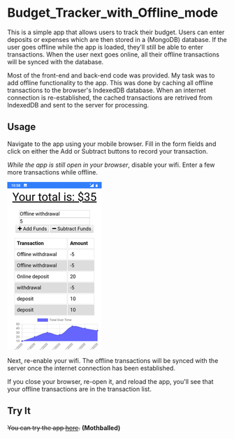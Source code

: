 # Budget_Tracker_with_Offline_mode
This is a simple app that allows users to track their budget. Users can enter deposits or expenses which are then stored in a (MongoDB) database. If the user goes offline while the app is loaded, they'll still be able to enter transactions. When the user next goes online, all their offline transactions will be synced with the database.

Most of the front-end and back-end code was provided. My task was to add offline functionality to the app. This was done by caching all offline transactions to the browser's IndexedDB database. When an internet connection is re-established, the cached transactions are retrived from IndexedDB and sent to the server for processing.

## Usage
Navigate to the app using your mobile browser. Fill in the form fields and click on either the Add or Subtract buttons to record your transaction. 

*While the app is still open in your browser*, disable your wifi. Enter a few more transactions while offline. 

![budget tracker screenshot in offline mode](readme/budget_tracker_in_offline_mode.png)

Next, re-enable your wifi. The offline transactions will be synced with the server once the internet connection has been established.

If you close your browser, re-open it, and reload the app, you'll see that your offline transactions are in the transaction list. 

## Try It
~~You can try the app [here](https://budget-tracker-61035.herokuapp.com).~~ __(Mothballed)__
